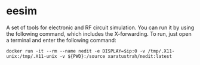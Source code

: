 # eesim

A set of tools for electronic and RF circuit simulation. You can run it by using the following command, which includes the X-forwarding. To run, just open a terminal and enter the following command:

    docker run -it --rm --name nedit -e DISPLAY=$ip:0 -v /tmp/.X11-unix:/tmp/.X11-unix -v ${PWD}:/source xaratustrah/nedit:latest
